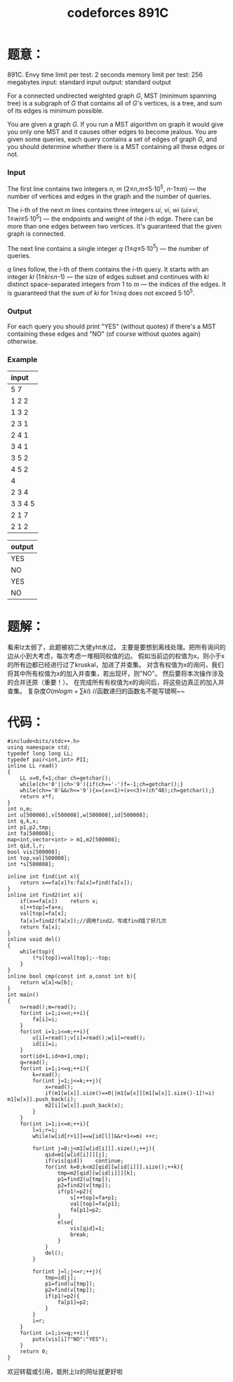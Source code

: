 ﻿---
title: codeforces 891C
date: 
tags:
mathjax: true
---


# 题意：
891C. Envy
time limit per test: 2 seconds
memory limit per test: 256 megabytes
input: standard input
output: standard output

For a connected undirected weighted graph $G$, MST (minimum spanning tree) is a subgraph of $G$ that contains all of $G$'s vertices, is a tree, and sum of its edges is minimum possible.

You are given a graph $G$. If you run a MST algorithm on graph it would give you only one MST and it causes other edges to become jealous. You are given some queries, each query contains a set of edges of graph $G$, and you should determine whether there is a MST containing all these edges or not.
<!--more-->
### Input
The first line contains two integers $n$, $m$ (2≤$n$,$m$≤5·10$^5$, $n$-1≤$m$) — the number of vertices and edges in the graph and the number of queries.

The $i$-th of the next $m$ lines contains three integers $ui$, $vi$, $wi$ ($ui$≠$vi$, 1≤$wi$≤5·10$^5$) — the endpoints and weight of the $i$-th edge. There can be more than one edges between two vertices. It's guaranteed that the given graph is connected.

The next line contains a single integer $q$ (1≤$q$≤5·10$^5$) — the number of queries.

$q$ lines follow, the $i$-th of them contains the $i$-th query. It starts with an integer $ki$ (1≤$ki$≤$n$-1) — the size of edges subset and continues with $ki$ distinct space-separated integers from 1 to $m$ — the indices of the edges. It is guaranteed that the sum of $ki$ for 1≤$i$≤$q$ does not exceed 5·10$^5$.

### Output
For each query you should print "YES" (without quotes) if there's a MST containing these edges and "NO" (of course without quotes again) otherwise.

### Example
|input|
|:-|
|5 7|
|1 2 2|
|1 3 2|
|2 3 1|
|2 4 1|
|3 4 1|
|3 5 2|
|4 5 2|
|4|
|2 3 4|
|3 3 4 5|
|2 1 7|
|2 1 2|

|output|
|:-|
|YES|
|NO|
|YES|
|NO|



# 题解：
看来lz太弱了，此题被初二大佬yht水过。
主要是要想到离线处理。把所有询问的边从小到大考虑，每次考虑一堆相同权值的边。
假如当前边的权值为x，则小于x的所有边都已经进行过了kruskal，加进了并查集。
对含有权值为x的询问，我们将其中所有权值为x的加入并查集，若出现环，则"NO"。
然后要将本次操作涉及的合并还原（重要！）。
在完成所有有权值为x的询问后，将这些边真正的加入并查集。
复杂度$O(mlogm+\sum ki)$
//函数递归的函数名不能写错啊~~



# 代码：
```
#include<bits/stdc++.h>
using namespace std;
typedef long long LL;
typedef pair<int,int> PII;
inline LL read()
{
	LL x=0,f=1;char ch=getchar();
	while(ch<'0'||ch>'9'){if(ch=='-')f=-1;ch=getchar();}
	while(ch>='0'&&ch<='9'){x=(x<<1)+(x<<3)+(ch^48);ch=getchar();}
	return x*f;
}
int n,m;
int u[500008],v[500008],w[500008],id[500008];
int q,k,x;
int p1,p2,tmp;
int fa[500008];
map<int,vector<int> > m1,m2[500008];
int qid,l,r;
bool vis[500008];
int top,val[500008];
int *s[500008];

inline int find(int x){
	return x==fa[x]?x:fa[x]=find(fa[x]);
}
inline int find2(int x){
	if(x==fa[x])	return x;
	s[++top]=fa+x;
	val[top]=fa[x];
	fa[x]=find2(fa[x]);//调用find2，写成find错了好几次
	return fa[x];
}
inline void del()
{
	while(top){
		(*s[top])=val[top];--top;
	}
}
inline bool cmp(const int a,const int b){
	return w[a]<w[b];
}
int main()
{
	n=read();m=read();
	for(int i=1;i<=n;++i){
		fa[i]=i;
	}
	for(int i=1;i<=m;++i){
		u[i]=read();v[i]=read();w[i]=read();
		id[i]=i;
	}
	sort(id+1,id+m+1,cmp);
	q=read();
	for(int i=1;i<=q;++i){
		k=read();
		for(int j=1;j<=k;++j){
			x=read();
			if(m1[w[x]].size()==0||m1[w[x]][m1[w[x]].size()-1]!=i)	m1[w[x]].push_back(i);
			m2[i][w[x]].push_back(x);
		}
	}
	for(int i=1;i<=m;++i){
		l=i;r=i;
		while(w[id[r+1]]==w[id[l]]&&r+1<=m)	++r;
		
		for(int j=0;j<m1[w[id[i]]].size();++j){
			qid=m1[w[id[i]]][j];
			if(vis[qid])	continue;
			for(int k=0;k<m2[qid][w[id[i]]].size();++k){
				tmp=m2[qid][w[id[i]]][k];
				p1=find2(u[tmp]);
				p2=find2(v[tmp]);
				if(p1!=p2){
					s[++top]=fa+p1;
					val[top]=fa[p1];
					fa[p1]=p2;
				}
				else{
					vis[qid]=1;
					break;
				}
			}
			del();
		}
		
		for(int j=l;j<=r;++j){
			tmp=id[j];
			p1=find(u[tmp]);
			p2=find(v[tmp]);
			if(p1!=p2){
				fa[p1]=p2;
			}
		}
		i=r;
	}
	for(int i=1;i<=q;++i){
		puts(vis[i]?"NO":"YES");
	}
	return 0;
} 
```
欢迎转载或引用，能附上lz的网址就更好啦